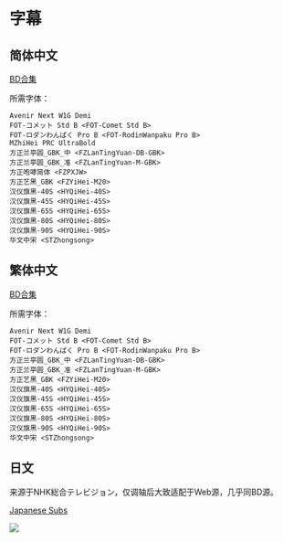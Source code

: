 # 字幕

## 简体中文

[BD合集](https://github.com/Nekomoekissaten-SUB/Nekomoekissaten-MIR-Subs/raw/master/Eizouken/Eizouken_BD_CHS.7z)

所需字体：
```
Avenir Next W1G Demi
FOT-コメット Std B <FOT-Comet Std B>
FOT-ロダンわんぱく Pro B <FOT-RodinWanpaku Pro B>
MZhiHei PRC UltraBold
方正兰亭圆_GBK_中 <FZLanTingYuan-DB-GBK>
方正兰亭圆_GBK_准 <FZLanTingYuan-M-GBK>
方正咆哮简体 <FZPXJW>
方正艺黑_GBK <FZYiHei-M20>
汉仪旗黑-40S <HYQiHei-40S>
汉仪旗黑-45S <HYQiHei-45S>
汉仪旗黑-65S <HYQiHei-65S>
汉仪旗黑-80S <HYQiHei-80S>
汉仪旗黑-90S <HYQiHei-90S>
华文中宋 <STZhongsong>
```

## 繁体中文

[BD合集](https://github.com/Nekomoekissaten-SUB/Nekomoekissaten-MIR-Subs/raw/master/Eizouken/Eizouken_BD_CHT.7z)

所需字体：
```
Avenir Next W1G Demi
FOT-コメット Std B <FOT-Comet Std B>
FOT-ロダンわんぱく Pro B <FOT-RodinWanpaku Pro B>
方正兰亭圆_GBK_中 <FZLanTingYuan-DB-GBK>
方正兰亭圆_GBK_准 <FZLanTingYuan-M-GBK>
方正艺黑_GBK <FZYiHei-M20>
汉仪旗黑-40S <HYQiHei-40S>
汉仪旗黑-45S <HYQiHei-45S>
汉仪旗黑-65S <HYQiHei-65S>
汉仪旗黑-80S <HYQiHei-80S>
汉仪旗黑-90S <HYQiHei-90S>
华文中宋 <STZhongsong>
```

## 日文

来源于NHK総合テレビジョン，仅调轴后大致适配于Web源，几乎同BD源。

[Japanese Subs](https://github.com/Nekomoekissaten-SUB/Nekomoekissaten-MIR-Subs/raw/master/Eizouken/Eizouken_JPN.7z)

![](https://nekomoe.pages.dev/images/2020-01/Eizouken.png)